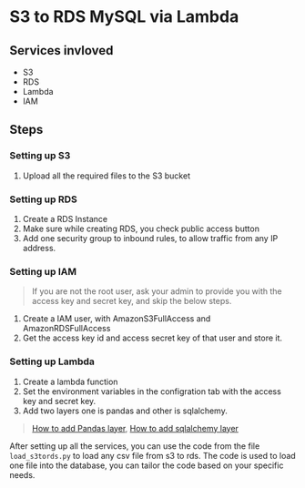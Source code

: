 # S3 to RDS MySQL via Lambda

## Services invloved
* S3
* RDS
* Lambda
* IAM

## Steps

### Setting up S3
1. Upload all the required files to the S3 bucket

### Setting up RDS
1. Create a RDS Instance
2. Make sure while creating RDS, you check public access button
3. Add one security group to inbound rules, to allow traffic from any IP address.

### Setting up IAM
> If you are not the root user, ask your admin to provide you with the access key and secret key, and skip the below steps.

1. Create a IAM user, with AmazonS3FullAccess and AmazonRDSFullAccess
2. Get the access key id and access secret key of that user and store it.

### Setting up Lambda
1. Create a lambda function
2. Set the environment variables in the configration tab with the access key and secret key.
3. Add two layers one is pandas and other is sqlalchemy.

> [How to add Pandas layer](https://www.youtube.com/watch?v=x9VT67dztpI), [How to add sqlalchemy layer](https://stackoverflow.com/questions/68189528/using-sqlalchemy-in-aws-lambda)

After setting up all the services, you can use the code from the file `load_s3tords.py` to load any csv file from s3 to rds.
The code is used to load one file into the database, you can tailor the code based on your specific needs.
